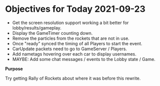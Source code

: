 # Objectives for Today 2021-09-23

- Get the screen resolution support working a bit better for lobby/results/gameplay.
- Display the GameTimer counting down.
- Remove the particles from the rockets that are not in use.
- Once "ready" synced the timing of all Players to start the event.
- CarUpdate packets need to go to GameServer / Players.
- Add nametags hovering over each car to display usernames.
- MAYBE: Add some chat messages / events to the Lobby state / Game.

**Purpose**

Try getting Rally of Rockets about where it was before this rewrite.
